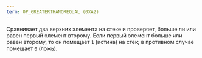 ```yaml
---
term: OP_GREATERTHANOREQUAL (0XA2)
---
```


Сравнивает два верхних элемента на стеке и проверяет, больше ли или равен первый элемент второму. Если первый элемент больше или равен второму, то он помещает `1` (истина) на стек; в противном случае помещает `0` (ложь).